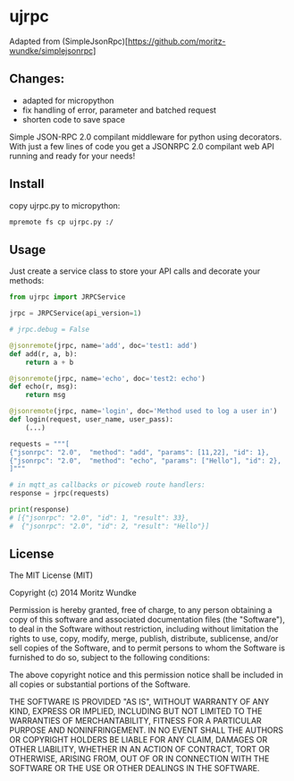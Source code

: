 ujrpc 
=============

Adapted from (SimpleJsonRpc)[https://github.com/moritz-wundke/simplejsonrpc]

Changes:
----
- adapted for micropython
- fix handling of error, parameter and batched request
- shorten code to save space


Simple JSON-RPC 2.0 compilant middleware for python using decorators. With just a few lines of code you get a JSONRPC 2.0 compilant web API running and ready for your needs!

Install
----

copy ujrpc.py to micropython:

```sh
mpremote fs cp ujrpc.py :/
```

Usage
----

Just create a service class to store your API calls and decorate your methods:

```python
from ujrpc import JRPCService

jrpc = JRPCService(api_version=1)

# jrpc.debug = False

@jsonremote(jrpc, name='add', doc='test1: add')
def add(r, a, b):
    return a + b

@jsonremote(jrpc, name='echo', doc='test2: echo')
def echo(r, msg):
    return msg

@jsonremote(jrpc, name='login', doc='Method used to log a user in')
def login(request, user_name, user_pass):
    (...)

requests = """[
{"jsonrpc": "2.0",  "method": "add", "params": [11,22], "id": 1},
{"jsonrpc": "2.0",  "method": "echo", "params": ["Hello"], "id": 2},
]"""

# in mqtt_as callbacks or picoweb route handlers:
response = jrpc(requests)

print(response)
# [{"jsonrpc": "2.0", "id": 1, "result": 33}, 
#  {"jsonrpc": "2.0", "id": 2, "result": "Hello"}]


```


License
----

The MIT License (MIT)

Copyright (c) 2014 Moritz Wundke

Permission is hereby granted, free of charge, to any person obtaining a copy
of this software and associated documentation files (the "Software"), to deal
in the Software without restriction, including without limitation the rights
to use, copy, modify, merge, publish, distribute, sublicense, and/or sell
copies of the Software, and to permit persons to whom the Software is
furnished to do so, subject to the following conditions:

The above copyright notice and this permission notice shall be included in all
copies or substantial portions of the Software.

THE SOFTWARE IS PROVIDED "AS IS", WITHOUT WARRANTY OF ANY KIND, EXPRESS OR
IMPLIED, INCLUDING BUT NOT LIMITED TO THE WARRANTIES OF MERCHANTABILITY,
FITNESS FOR A PARTICULAR PURPOSE AND NONINFRINGEMENT. IN NO EVENT SHALL THE
AUTHORS OR COPYRIGHT HOLDERS BE LIABLE FOR ANY CLAIM, DAMAGES OR OTHER
LIABILITY, WHETHER IN AN ACTION OF CONTRACT, TORT OR OTHERWISE, ARISING FROM,
OUT OF OR IN CONNECTION WITH THE SOFTWARE OR THE USE OR OTHER DEALINGS IN THE
SOFTWARE.

